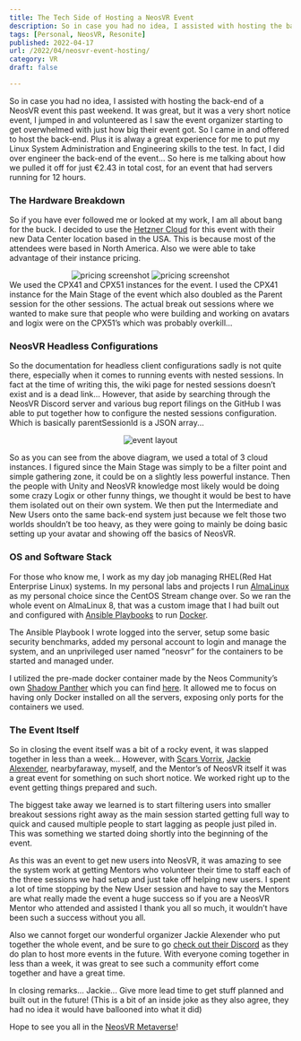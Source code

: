 ```yaml
---
title: The Tech Side of Hosting a NeosVR Event
description: So in case you had no idea, I assisted with hosting the back-end of a NeosVR event this past weekend. It was great, but it was a very short notice event, I jumped in and volunteered as I saw the event organizer starting to get overwhelmed with just how big their event got.
tags: [Personal, NeosVR, Resonite]
published: 2022-04-17
url: /2022/04/neosvr-event-hosting/
category: VR
draft: false

---
```


So in case you had no idea, I assisted with hosting the back-end of a NeosVR event this past weekend. It was great, but it was a very short notice event, I jumped in and volunteered as I saw the event organizer starting to get overwhelmed with just how big their event got. So I came in and offered to host the back-end. Plus it is alway a great experience for me to put my Linux System Administration and Engineering skills to the test. In fact, I did over engineer the back-end of the event... So here is me talking about how we pulled it off for just €2.43 in total cost, for an event that had servers running for 12 hours.

### The Hardware Breakdown

So if you have ever followed me or looked at my work, I am all about bang for the buck. I decided to use the [Hetzner Cloud](https://www.hetzner.com/cloud) for this event with their new Data Center location based in the USA. This is because most of the attendees were based in North America. Also we were able to take advantage of their instance pricing.
<center>
<img src="/post-pics/2022/LGQ2GFbz7D6rntVRTYVqwhwX.webp" alt="pricing screenshot" /> <img src="/post-pics/2022/1MhfuY5BLaDOVHuso0Pw17kZ.webp" alt="pricing screenshot" />
</center>
We used the CPX41 and CPX51 instances for the event. I used the CPX41 instance for the Main Stage of the event which also doubled as the Parent session for the other sessions. The actual break out sessions where we wanted to make sure that people who were building and working on avatars and logix were on the CPX51’s which was probably overkill... 

### NeosVR Headless Configurations

So the documentation for headless client configurations sadly is not quite there, especially when it comes to running events with nested sessions. In fact at the time of writing this, the wiki page for nested sessions doesn’t exist and is a dead link... However, that aside by searching through the NeosVR Discord server and various bug report filings on the GitHub I was able to put together  how to configure the nested sessions configuration. Which is basically parentSessionId is a JSON array... 
<center>
<img src="/post-pics/2022/event-layout.webp" alt="event layout" />
</center>

So as you can see from the above diagram, we used a total of 3 cloud instances. I figured since the Main Stage was simply to be a filter point and simple gathering zone, it could be on a slightly less powerful instance. Then the people with Unity and NeosVR knowledge most likely would be doing some crazy Logix or other funny things, we thought it would be best to have them isolated out on their own system. We then put the Intermediate and New Users onto the same back-end system just because we felt those two worlds shouldn’t be too heavy, as they were going to mainly be doing basic setting up your avatar and showing off the basics of NeosVR.

### OS and Software Stack

For those who know me, I work as my day job managing RHEL(Red Hat Enterprise Linux) systems. In my personal labs and projects I run [AlmaLinux](https://almalinux.org) as my personal choice since the CentOS Stream change over. So we ran the whole event on AlmaLinux 8, that was a custom image that I had built out and configured with [Ansible Playbooks](https://github.com/ansible/ansible) to run [Docker](https://docker.com/).

The Ansible Playbook I wrote logged into the server, setup some basic security benchmarks, added my personal account to login and manage the system, and an unprivileged user named “neosvr” for the containers to be started and managed under.

I utilized the pre-made docker container made by the Neos Community’s own [Shadow Panther](https://github.com/shadowpanther) which you can find [here](https://github.com/shadowpanther/neosvr-headless). It allowed me to focus on having only Docker installed on all the servers, exposing only ports for the containers we used.

### The Event Itself

So in closing the event itself was a bit of a rocky event, it was slapped together in less than a week... However, with [Scars Vorrix](https://www.tiktok.com/@scarvorrix), [Jackie Alexender](https://linktr.ee/CabbitKingJack), nearbyfaraway, myself, and the Mentor’s of NeosVR itself it was a great event for something on such short notice. We worked right up to the event getting things prepared and such.

The biggest take away we learned is to start filtering users into smaller breakout sessions right away as the main session started getting full way to quick and caused multiple people to start lagging as people just piled in. This was something we started doing shortly into the beginning of the event.

As this was an event to get new users into NeosVR, it was amazing to see the system work at getting Mentors who volunteer their time to staff each of the three sessions we had setup and just take off helping new users. I spent a lot of time stopping by the New User session and have to say the Mentors are what really made the event a huge success so if you are a NeosVR Mentor who attended and assisted I thank you all so much, it wouldn’t have been such a success without you all.

Also we cannot forget our wonderful organizer Jackie Alexender who put together the whole event, and be sure to go [check out their Discord](https://discord.gg/x9FKhVrndD) as they do plan to host more events in the future. With everyone coming together in less than a week, it was great to see such a community effort come together and have a great time.

In closing remarks... Jackie... Give more lead time to get stuff planned and built out in the future! (This is a bit of an inside joke as they also agree, they had no idea it would have ballooned into what it did)

Hope to see you all in the [NeosVR Metaverse](https://neos.com/)!